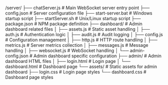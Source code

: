 /server/
├── chatServer.js           # Main WebSocket server entry point
├── config.json             # Server configuration file
├── start-server.bat        # Windows startup script
├── startServer.sh          # Unix/Linux startup script
├── package.json            # NPM package definition
├── dashboard/              # Admin dashboard related files
│   ├── assets.js           # Static asset handling
│   ├── auth.js             # Authentication logic
│   ├── audit.js            # Audit logging
│   ├── config.js           # Configuration management
│   ├── http.js             # HTTP route handling
│   ├── metrics.js          # Server metrics collection
│   ├── messages.js         # Message handling
│   ├── websocket.js        # WebSocket handling
│   └── admin-config.json   # Admin dashboard specific configuration
├── admin/                  # Admin dashboard HTML files
│   ├── login.html          # Login page
│   └── dashboard.html      # Dashboard page
└── assets/                 # Static assets for admin dashboard
    ├── login.css           # Login page styles
    └── dashboard.css       # Dashboard page styles
